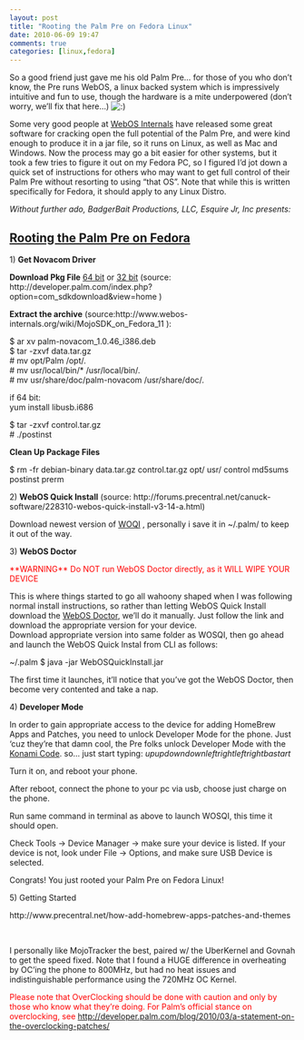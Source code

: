 ```yaml
---
layout: post
title: "Rooting the Palm Pre on Fedora Linux"
date: 2010-06-09 19:47
comments: true
categories: [linux,fedora] 
---	
```

</p><p>So a good friend just gave me his old Palm Pre… for those of you who don’t know, the Pre runs WebOS, a linux backed system which is impressively intuitive and fun to use, though the hardware is a mite underpowered (don’t worry, we’ll fix that here…) <img class="wp-smiley" alt=":)" src="http://web.archive.org/web/20100619042256im_/http://www.badgerbait.net/wp-includes/images/smilies/icon_smile.gif"> </p>
<!--more-->
<p>Some very good people at <a href="http://web.archive.org/web/20100619042256/http://www.webos-internals.org/wiki/Main_Page">WebOS Internals</a> have released some great software for cracking open the full potential of the Palm Pre, and were kind enough to produce it in a jar file, so it runs on Linux, as well as Mac and Windows. Now the process may go a bit easier for other systems, but it took a few tries to figure it out on my Fedora PC, so I figured I’d jot down a quick set of instructions for others who may want to get full control of their Palm Pre without resorting to using “that OS”. Note that while this is written specifically for Fedora, it should apply to any Linux Distro.</p>
<p><em>Without further ado, BadgerBait Productions, LLC, Esquire Jr, Inc presents:</em></p>
<h2><span style="text-decoration: underline;"><strong>Rooting the Palm Pre on Fedora</strong></span></h2>
<p>﻿1) <strong>Get Novacom Driver</strong></p>
<p><strong>Download Pkg File</strong> <a href="http://web.archive.org/web/20100619042256/http://cdn.downloads.palm.com/sdkdownloads/1.4.1.427/sdkBinaries/palm-novacom_1.0.55_amd64.deb">64 bit</a> or <a href="http://web.archive.org/web/20100619042256/http://cdn.downloads.palm.com/sdkdownloads/1.4.1.427/sdkBinaries/palm-novacom_1.0.55_i386.deb">32 bit</a> (source: http://developer.palm.com/index.php?option=com_sdkdownload&amp;view=home )</p>
<p><strong>Extract the archive</strong> (source:http://www.webos-internals.org/wiki/MojoSDK_on_Fedora_11 ):</p>
<p>$ ar xv palm-novacom_1.0.46_i386.deb<br>
 $ tar -zxvf data.tar.gz<br>
 # mv opt/Palm /opt/.<br>
 # mv usr/local/bin/* /usr/local/bin/.<br>
 # mv usr/share/doc/palm-novacom /usr/share/doc/.</p>
<p>if 64 bit: <br>
 yum install libusb.i686</p>
<p>$ tar -zxvf control.tar.gz<br>
 # ./postinst</p>
<p><strong>Clean Up Package Files</strong></p>
<p>$ rm -fr debian-binary data.tar.gz control.tar.gz opt/ usr/ control md5sums postinst prerm</p>
<p>2) <strong>WebOS Quick Install</strong> (source: http://forums.precentral.net/canuck-software/228310-webos-quick-install-v3-14-a.html)</p>
<p>Download newest version of <a href="http://web.archive.org/web/20100619042256/http://filebin.ca/jpnk/WebOSQuickInstall.jar">WOQI</a> , personally i save it in ~/.palm/ to keep it out of the way.</p>
<p>3) <strong>WebOS Doctor</strong></p>
<p><span style="color: #ff0000;">**WARNING** Do NOT run WebOS Doctor directly, as it WILL WIPE YOUR DEVICE </span></p>
<p>This is where things started to go all wahoony shaped when I was following normal install instructions, so rather than letting WebOS Quick Install download the <a href="http://web.archive.org/web/20100619042256/http://www.webos-internals.org/wiki/Webos_Doctor_Versions">WebOS Doctor</a>, we’ll do it manually. Just follow the link and download the appropriate version for your device.<br>
 Download appropriate version into same folder as WOSQI, then go ahead and launch the WebOS Quick Instal from CLI as follows:</p>
<p>~/.palm $ java -jar WebOSQuickInstall.jar</p>
<p>The first time it launches, it’ll notice that you’ve got the WebOS Doctor, then become very contented and take a nap.</p>
<p>4) <strong>Developer Mode</strong></p>
<p>In order to gain appropriate access to the device for adding HomeBrew Apps and Patches, you need to unlock Developer Mode for the phone. Just ‘cuz they’re that damn cool, the Pre folks unlock Developer Mode with the <a href="http://web.archive.org/web/20100619042256/http://en.wikipedia.org/wiki/Konami_Code">Konami Code</a>. so… just start typing: <em>upupdowndownleftrightleftrightbastart</em></p>
<p>Turn it on, and reboot your phone.</p>
<p>After reboot, connect the phone to your pc via usb, choose just charge on the phone.</p>
<p>Run same command in terminal as above to launch WOSQI, this time it should open.</p>
<p>Check Tools -&gt; Device Manager -&gt; make sure your device is listed. If your device is not, look under File -&gt; Options, and make sure USB Device is selected.</p>
<p>Congrats! You just rooted your Palm Pre on Fedora Linux!</p>
<p>5) Getting Started</p>
<p>http://www.precentral.net/how-add-homebrew-apps-patches-and-themes</p>
<p><br class="spacer_"></p>
<p>I personally like MojoTracker the best, paired w/ the UberKernel and Govnah to get the speed fixed. Note that I found a HUGE difference in overheating by OC’ing the phone to 800MHz, but had no heat issues and indistinguishable performance using the 720MHz OC Kernel.</p>
<p><span style="color: #ff0000;">Please note that OverClocking should be done with caution and only by those who know what they’re doing. For Palm’s official stance on overclocking, see <a href="http://web.archive.org/web/20100619042256/http://developer.palm.com/blog/2010/03/a-statement-on-the-overclocking-patches/">http://developer.palm.com/blog/2010/03/a-statement-on-the-overclocking-patches/</a></span></p>
